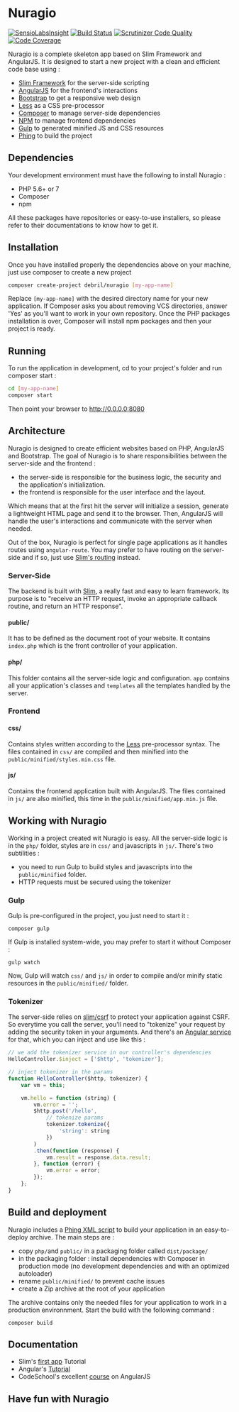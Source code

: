 # Nuragio

[![SensioLabsInsight](https://insight.sensiolabs.com/projects/482685e6-d5b5-4801-809e-4591743a1b96/small.png)](https://insight.sensiolabs.com/projects/482685e6-d5b5-4801-809e-4591743a1b96)
[![Build Status](https://travis-ci.org/alexdebril/nuragio.svg?branch=master)](https://travis-ci.org/alexdebril/nuragio)
[![Scrutinizer Code Quality](https://scrutinizer-ci.com/g/alexdebril/nuragio/badges/quality-score.png?b=master)](https://scrutinizer-ci.com/g/alexdebril/nuragio/?branch=master)
[![Code Coverage](https://scrutinizer-ci.com/g/alexdebril/nuragio/badges/coverage.png?b=master)](https://scrutinizer-ci.com/g/alexdebril/nuragio/?branch=master)

Nuragio is a complete skeleton app based on Slim Framework and AngularJS. It is designed to start a new project with a clean and efficient code base using : 

- [Slim Framework](http://www.slimframework.com) for the server-side scripting
- [AngularJS](https://angularjs.org) for the frontend's interactions
- [Bootstrap](http://getbootstrap.com) to get a responsive web design
- [Less](http://lesscss.org) as a CSS pre-processor
- [Composer](https://getcomposer.org) to manage server-side dependencies
- [NPM](http://npmjs.org) to manage frontend dependencies
- [Gulp](http://gulpjs.com) to generated minified JS and CSS resources
- [Phing](https://www.phing.info) to build the project

## Dependencies

Your development environment must have the following to install Nuragio : 

- PHP 5.6+ or 7
- Composer
- npm

All these packages have repositories or easy-to-use installers, so please refer to their documentations to know how to get it.

## Installation

Once you have installed properly the dependencies above on your machine, just use composer to create a new project

```bash
composer create-project debril/nuragio [my-app-name]
```

Replace `[my-app-name]` with the desired directory name for your new application. If Composer asks you about removing VCS directories, answer 'Yes' as you'll want to work in your own repository. Once the PHP packages installation is over, Composer will install npm packages and then your project is ready.

## Running

To run the application in development, cd to your project's folder and run composer start : 


```bash
cd [my-app-name]
composer start
```

Then point your browser to http://0.0.0.0:8080

## Architecture

Nuragio is designed to create efficient websites based on PHP, AngularJS and Bootstrap. The goal of Nuragio is to share responsibilities between the server-side and the frontend :

- the server-side is responsible for the business logic, the security and the application's initialization.
- the frontend is responsible for the user interface and the layout.

Which means that at the first hit the server will initialize a session, generate a lightweight HTML page and send it to the browser. Then, AngularJS will handle the user's interactions and communicate with the server when needed.

Out of the box, Nuragio is perfect for single page applications as it handles routes using `angular-route`. You may prefer to have routing on the server-side and if so, just use [Slim's routing](http://www.slimframework.com/docs/objects/router.html) instead.

### Server-Side

The backend is built with [Slim](http://www.slimframework.com/docs/), a really fast and easy to learn framework. Its purpose is to "receive an HTTP request, invoke an appropriate callback routine, and return an HTTP response".

#### public/

It has to be defined as the document root of your website. It contains `index.php` which is the front controller of your application.

#### php/

This folder contains all the server-side logic and configuration. `app` contains all your application's classes and `templates` all the templates handled by the server.

### Frontend

#### css/

Contains styles written according to the [Less](http://lesscss.org) pre-processor syntax. The files contained in `css/` are compiled and then minified into the `public/minified/styles.min.css` file.

#### js/

Contains the frontend application built with AngularJS. The files contained in `js/` are also minified, this time in the `public/minified/app.min.js` file.

## Working with Nuragio

Working in a project created wit Nuragio is easy. All the server-side logic is in the `php/` folder, styles are in `css/` and javascripts in `js/`. There's two subtilities : 

 - you need to run Gulp to build styles and javascripts into the `public/minified` folder.
 - HTTP requests must be secured using the tokenizer
 
### Gulp

Gulp is pre-configured in the project, you just need to start it : 

```shell
composer gulp
```

If Gulp is installed system-wide, you may prefer to start it without Composer : 

```shell
gulp watch
```

Now, Gulp will watch `css/` and `js/` in order to compile and/or minify static resources in the `public/minified/` folder.

### Tokenizer

The server-side relies on [slim/csrf](https://github.com/slimphp/Slim-Csrf) to protect your application against CSRF. So everytime you call the server, you'll need to "tokenize" your request by adding the security token in your arguments. And there's an [Angular service](https://github.com/alexdebril/nuragio/blob/master/js/app.js#L3) for that, which you can inject and use like this : 

```js
// we add the tokenizer service in our controller's dependencies
HelloController.$inject = ['$http', 'tokenizer'];

// inject tokenizer in the params
function HelloController($http, tokenizer) {
    var vm = this;

    vm.hello = function (string) {
        vm.error = '';
        $http.post('/hello',
            // tokenize params
            tokenizer.tokenize({
                'string': string
            })
        )
        .then(function (response) {
            vm.result = response.data.result;
        }, function (error) {
            vm.error = error;
        });
    };
}
```

## Build and deployment

Nuragio includes a [Phing XML script](https://github.com/alexdebril/nuragio/blob/master/build.xml) to build your application in an easy-to-deploy archive. The main steps are : 

 - copy `php/`and `public/` in a packaging folder called `dist/package/`
 - in the packaging folder : install dependencies with Composer in production mode (no development dependencies and with an optimized autoloader)
 - rename `public/minified/` to prevent cache issues
 - create a Zip archive at the root of your application
 
The archive contains only the needed files for your application to work in a production environnment. Start the build with the following command : 

```shell
composer build
```

## Documentation

 - Slim's [first app](http://www.slimframework.com/docs/tutorial/first-app.html) Tutorial
 - Angular's [Tutorial](https://docs.angularjs.org/tutorial)
 - CodeSchool's excellent [course](https://www.codeschool.com/courses/shaping-up-with-angular-js) on AngularJS

## Have fun with Nuragio

